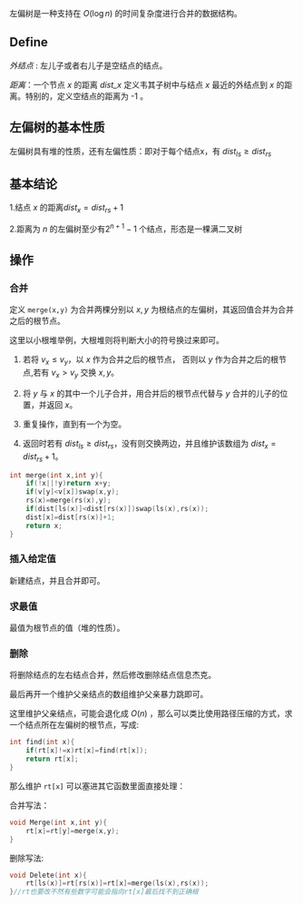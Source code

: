 左偏树是一种支持在 $O(\log n)$ 的时间复杂度进行合并的数据结构。

## Define

*外结点* : 左儿子或者右儿子是空结点的结点。

*距离*：一个节点 $x$ 的距离 *dist_x* 定义韦其子树中与结点 $x$ 最近的外结点到 $x$ 的距离。特别的，定义空结点的距离为 -1 。

## 左偏树的基本性质

左偏树具有堆的性质，还有左偏性质：即对于每个结点x，有 $dist_{ls}\ge dist_{rs}$

## 基本结论

1.结点 $x$ 的距离$dist_x=dist_{rs}+1$

2.距离为 $n$ 的左偏树至少有$2^{n+1}-1$ 个结点，形态是一棵满二叉树

## 操作

### 合并

定义 `merge(x,y)` 为合并两棵分别以 $x,y$ 为根结点的左偏树，其返回值合并为合并之后的根节点。

这里以小根堆举例，大根堆则将判断大小的符号换过来即可。

1. 若将 $v_x\le v_y$，以 $x$ 作为合并之后的根节点， 否则以 $y$ 作为合并之后的根节点,若有 $v_x>v_y$ 交换 $x,y$。

2. 将 $y$ 与 $x$ 的其中一个儿子合并，用合并后的根节点代替与 $y$ 合并的儿子的位置，并返回 $x$。

3. 重复操作，直到有一个为空。

4. 返回时若有 $dist_{ls}\ge dist_{rs}$，没有则交换两边，并且维护该数组为 $dist_x=dist_{rs}+1$。

```cpp
int merge(int x,int y){
    if(!x||!y)return x+y;
    if(v[y]<v[x])swap(x,y);
    rs(x)=merge(rs(x),y);
    if(dist[ls(x)]<dist[rs(x)])swap(ls(x),rs(x));
    dist[x]=dist[rs(x)]+1;
    return x;
}
```

### 插入给定值

新建结点，并且合并即可。

### 求最值

最值为根节点的值（堆的性质）。

### 删除

将删除结点的左右结点合并，然后修改删除结点信息杰克。

最后再开一个维护父亲结点的数组维护父亲暴力跳即可。

这里维护父亲结点，可能会退化成 $O(n)$ ，那么可以类比使用路径压缩的方式，求一个结点所在左偏树的根节点，写成:

```cpp
int find(int x){
    if(rt[x]!=x)rt[x]=find(rt[x]);
    return rt[x];
}
```
那么维护 `rt[x]` 可以塞进其它函数里面直接处理：

合并写法：

```cpp
void Merge(int x,int y){
    rt[x]=rt[y]=merge(x,y);
}
```

删除写法:

```cpp
void Delete(int x){
    rt[ls(x)]=rt[rs(x)]=rt[x]=merge(ls(x),rs(x));
}//rt也要改不然有些数字可能会指向rt[x]最后找不到正确根
```


